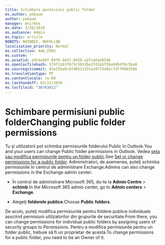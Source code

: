 ```yaml
---
title: Schimbare permisiuni public folder
ms.author: pebaum
author: pebaum
manager: mnirkhe
ms.date: 3/26/2018
ms.audience: Admin
ms.topic: article
ROBOTS: NOINDEX, NOFOLLOW
localization_priority: Normal
ms.collection: Adm_O365
ms.custom: ''
ms.assetid: edcbab6f-09f6-44d7-9426-a2fcdda265db
ms.openlocfilehash: 574f1161fb73c5b52ba37d3a5f3ba945df0c5ba8
ms.sourcegitcommit: 03a156a9c9740521155a30775492c7dff0982588
ms.translationtype: MT
ms.contentlocale: ro-RO
ms.lasthandoff: 03/22/2019
ms.locfileid: "30763012"
---
```

# <a name="changing-public-folder-permissions"></a><span data-ttu-id="dc835-102">Schimbare permisiuni public folder</span><span class="sxs-lookup"><span data-stu-id="dc835-102">Changing public folder permissions</span></span>

<span data-ttu-id="dc835-103">Tu şi utilizatorii pot schimba permisiunile folderului Public în Outlook.</span><span class="sxs-lookup"><span data-stu-id="dc835-103">You and your users can change Public folder permissions in Outlook.</span></span> <span data-ttu-id="dc835-104">Vedea [seta sau modifica permisiunile pentru un folder public](https://support.office.com/article/set-or-change-permissions-for-a-public-folder-b2e0440c-7873-48ec-9ff2-b1a20b723005).</span><span class="sxs-lookup"><span data-stu-id="dc835-104">See [Set or change permissions for a public folder](https://support.office.com/article/set-or-change-permissions-for-a-public-folder-b2e0440c-7873-48ec-9ff2-b1a20b723005).</span></span> <span data-ttu-id="dc835-105">Administratori, de asemenea, puteţi schimba permisiunile în centrul de administrare Exchange:</span><span class="sxs-lookup"><span data-stu-id="dc835-105">Admins can also change permissions in the Exchange admin center:</span></span>
  
- <span data-ttu-id="dc835-106">În centrul de administrare Microsoft 365, du-te la **Admin Centre** \> **schimb**.</span><span class="sxs-lookup"><span data-stu-id="dc835-106">In the Microsoft 365 admin center, go to **Admin centers** \> **Exchange**.</span></span>
    
- <span data-ttu-id="dc835-107">Alegeţi **folderele publice**.</span><span class="sxs-lookup"><span data-stu-id="dc835-107">Choose **Public folders**.</span></span>
    
<span data-ttu-id="dc835-108">De acolo, puteţi modifica permisiunile pentru foldere publice individuale asociind permisiuni utilizatorilor din grupurile de securitate.</span><span class="sxs-lookup"><span data-stu-id="dc835-108">From there, you can change permissions for individual public folders by assigning users of security groups to Permissions.</span></span> <span data-ttu-id="dc835-109">Pentru a modifica permisiunile pentru un folder public, trebuie să fi un proprietar de acesta.</span><span class="sxs-lookup"><span data-stu-id="dc835-109">To change permissions for a public folder, you need to be an Owner of it.</span></span>
  

